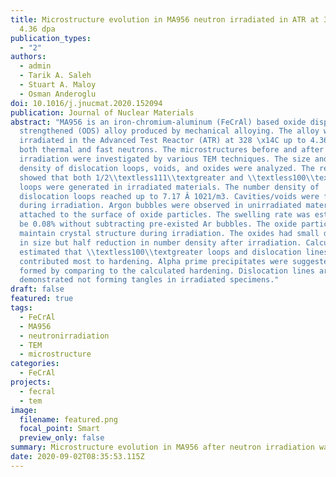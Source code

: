 ```yaml
---
title: Microstructure evolution in MA956 neutron irradiated in ATR at 328 °C to
  4.36 dpa
publication_types:
  - "2"
authors:
  - admin
  - Tarik A. Saleh
  - Stuart A. Maloy
  - Osman Anderoglu
doi: 10.1016/j.jnucmat.2020.152094
publication: Journal of Nuclear Materials
abstract: "MA956 is an iron-chromium-aluminum (FeCrAl) based oxide dispersion
  strengthened (ODS) alloy produced by mechanical alloying. The alloy was
  irradiated in the Advanced Test Reactor (ATR) at 328 \x14C up to 4.36 dpa with
  both thermal and fast neutrons. The microstructures before and after
  irradiation were investigated by various TEM techniques. The size and number
  density of dislocation loops, voids, and oxides were analyzed. The results
  showed that both 1/2\\textless111\\textgreater and \\textless100\\textgreater
  loops were generated in irradiated materials. The number density of
  dislocation loops reached up to 7.17 Â 1021/m3. Cavities/voids were formed
  during irradiation. Argon bubbles were observed in unirradiated materials
  attached to the surface of oxide particles. The swelling rate was estimated to
  be 0.08% without subtracting pre-existed Ar bubbles. The oxide particles could
  maintain crystal structure during irradiation. The oxides had small decrease
  in size but half reduction in number density after irradiation. Calculation
  estimated that \\textless100\\textgreater loops and dislocation lines
  contributed most to hardening. Alpha prime precipitates were suggested to be
  formed by comparing to the calculated hardening. Dislocation lines are
  demonstrated not forming tangles in irradiated specimens."
draft: false
featured: true
tags:
  - FeCrAl
  - MA956
  - neutronirradiation
  - TEM
  - microstructure
categories:
  - FeCrAl
projects:
  - fecral
  - tem
image:
  filename: featured.png
  focal_point: Smart
  preview_only: false
summary: Microstructure evolution in MA956 after neutron irradiation was investigated.
date: 2020-09-02T08:35:53.115Z
---
```

